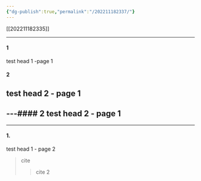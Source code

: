 ```yaml
---
{"dg-publish":true,"permalink":"/202211182337/"}
---
```



[[202211182335]]

<div class="transclusion internal-embed is-loaded"><div class="markdown-embed">

---

#### 1
test head 1 -page 1

#### 2
test head 2 - page 1
---



</div></div>

<div class="transclusion internal-embed is-loaded"><div class="markdown-embed">

---#### 2
test head 2 - page 1
---



</div></div>

---

#### 1.
test head 1 - page 2

> cite
> > cite 2


